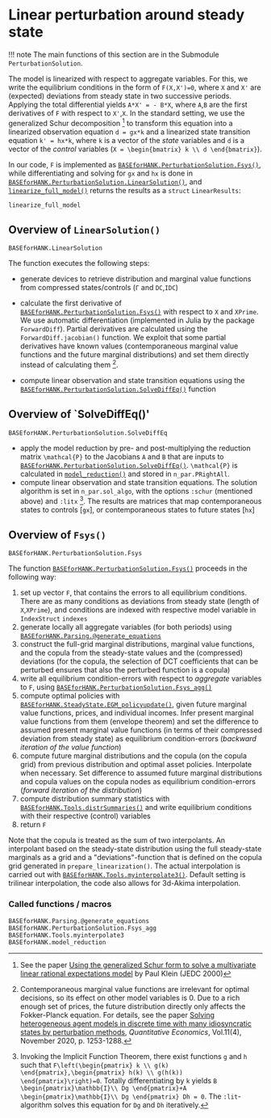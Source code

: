 # Linear perturbation around steady state

!!! note
    The main functions of this section are in the Submodule `PerturbationSolution`.

The model is linearized with respect to aggregate variables. For this,
we write the equilibrium conditions in the form of
``F(X,X')=0``, where ``X`` and ``X'`` are (expected) deviations from steady state
in two successive periods. Applying the total differential yields
``A*X' = - B*X``, where ``A``,``B`` are the first derivatives of ``F`` with respect
to ``X'``,``X``. In the standard setting, we use the generalized Schur decomposition [^Klein]
to transform this equation into a linearized observation equation ``d = gx*k`` and
a linearized state transition equation ``k' = hx*k``, where ``k`` is a vector of the
*state* variables and ``d`` is a vector of the *control* variables (``X = \begin{bmatrix} k \\ d \end{bmatrix}``).

In our code, ``F`` is implemented as [`BASEforHANK.PerturbationSolution.Fsys()`](@ref), while differentiating and
solving for ``gx`` and ``hx`` is done in [`BASEforHANK.PerturbationSolution.LinearSolution()`](@ref), and [`linearize_full_model()`](@ref)
returns the results as a `struct` `LinearResults`:
```@docs
linearize_full_model
```
## Overview of `LinearSolution()`
```@docs
BASEforHANK.LinearSolution
```
The function executes the following steps:

- generate devices to retrieve distribution and marginal value functions from
    compressed states/controls (`Γ` and `DC`,`IDC`)
- calculate the first derivative of [`BASEforHANK.PerturbationSolution.Fsys()`](@ref) with respect to `X` and `XPrime`.
    We use automatic differentiation (implemented in Julia by the package `ForwardDiff`).
    Partial derivatives are calculated using the `ForwardDiff.jacobian()` function.
    We exploit that some partial derivatives have known values (contemporaneous marginal value
    functions and the future marginal distributions) and set them directly instead of calculating them [^BL].

- compute linear observation and state transition equations using the [`BASEforHANK.PerturbationSolution.SolveDiffEq()`](@ref) function

## Overview of `SolveDiffEq()'
```@docs
BASEforHANK.PerturbationSolution.SolveDiffEq
```
- apply the model reduction by pre- and post-multiplying the reduction matrix ``\mathcal{P}`` to the Jacobians `A` and `B` that are inputs to [`BASEforHANK.PerturbationSolution.SolveDiffEq()`](@ref). ``\mathcal{P}`` is calculated in [`model_reduction()`](@ref) and stored in `n_par.PRightAll`.
- compute linear observation and state transition equations. The solution algorithm is set
    in `n_par.sol_algo`, with the options `:schur` (mentioned above) and `:litx` [^lit]. The results are matrices that map contemporaneous states to controls [`gx`],
    or contemporaneous states to future states [`hx`]


## Overview of `Fsys()`
```@docs
BASEforHANK.PerturbationSolution.Fsys
```
The function [`BASEforHANK.PerturbationSolution.Fsys()`](@ref) proceeds in the following way:
1. set up vector `F`, that contains the errors to all equilibrium conditions. There are as many conditions
    as deviations from steady state (length of `X`,`XPrime`), and conditions are indexed with
    respective model variable in `IndexStruct` `indexes`
2. generate locally all aggregate variables (for both periods) using [`BASEforHANK.Parsing.@generate_equations`](@ref)
3. construct the full-grid marginal distributions, marginal value functions, and the copula
    from the steady-state values and the (compressed) deviations (for the copula, the selection of DCT
    coefficients that can be perturbed ensures that also the perturbed function is a copula)
4. write all equilibrium condition-errors with respect to *aggregate* variables to `F`, using
    [`BASEforHANK.PerturbationSolution.Fsys_agg()`](@ref)
5. compute optimal policies with [`BASEforHANK.SteadyState.EGM_policyupdate()`](@ref), given
    future marginal value functions, prices, and individual incomes. Infer present marginal
    value functions from them (envelope theorem) and set the difference to assumed present
    marginal value functions (in terms of their compressed deviation from steady state)
    as equilibrium condition-errors (*backward iteration of the value function*)
6. compute future marginal distributions and the copula (on the copula grid) from previous distribution and optimal asset policies. Interpolate when necessary. Set difference to assumed future marginal distributions and copula values on the copula nodes as equilibrium condition-errors (*forward iteration of the distribution*)
7. compute distribution summary statistics with [`BASEforHANK.Tools.distrSummaries()`](@ref) and write
    equilibrium conditions with their respective (control) variables
8. return `F`

Note that the copula is treated as the sum of two interpolants. An interpolant based on the steady-state distribution using the full steady-state marginals as a grid and a "deviations"-function that is defined on the copula grid generated in `prepare_linearization()`. The actual interpolation is carried out with [`BASEforHANK.Tools.myinterpolate3()`](@ref). Default setting is trilinear interpolation, the code also allows for 3d-Akima interpolation.

### Called functions / macros
```@docs
BASEforHANK.Parsing.@generate_equations
BASEforHANK.PerturbationSolution.Fsys_agg
BASEforHANK.Tools.myinterpolate3
BASEforHANK.model_reduction

```

[^Klein]:
    See the paper [Using the generalized Schur form to solve a multivariate linear rational expectations model](https://www.sciencedirect.com/science/article/pii/S0165188999000457) by Paul Klein (JEDC 2000)

[^BL]:
    Contemporaneous marginal value functions are irrelevant for optimal decisions, so
    its effect on other model variables is 0. Due to a rich enough set of prices, the future distribution
    directly only affects the Fokker-Planck equation. For details, see the paper
    [Solving heterogeneous agent models in discrete time with many idiosyncratic states by perturbation methods](https://doi.org/10.3982/QE1243), *Quantitative Economics*, Vol.11(4), November 2020, p. 1253-1288.

[^lit]:
    Invoking the Implicit Function Theorem, there exist functions ``g`` and ``h`` such that
    ``F\left(\begin{pmatrix} k \\ g(k) \end{pmatrix},\begin{pmatrix} h(k) \\ g(h(k)) \end{pmatrix}\right)=0``.
    Totally differentiating by ``k`` yields ``B \begin{pmatrix}\mathbb{I}\\ Dg \end{pmatrix}+A \begin{pmatrix}\mathbb{I}\\ Dg \end{pmatrix} Dh = 0``. The `:lit`-algorithm solves this equation for ``Dg`` and ``Dh`` iteratively.

    